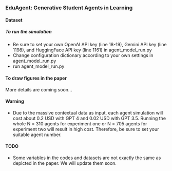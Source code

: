 ### EduAgent: Generative Student Agents in Learning


#### Dataset


##### To run the simulation

- Be sure to set your own OpenAI API key (line 18-19), Gemini API key (line 1198), and HuggingFace API key (line 1161) in agent_model_run.py
- Change configuration dictionary according to your own settings in agent_model_run.py
- run agent_model_run.py

#### To draw figures in the paper

More details are coming soon...




#### Warning

- Due to the massive contextual data as input, each agent simulation will cost about 0.2 USD with GPT 4 and 0.02 USD with GPT 3.5. Running the whole N = 310 agents for experiment one or N = 705 agents for experiment two will result in high cost. Therefore, be sure to set your suitable agent number.


#### TODO

- Some variables in the codes and datasets are not exactly the same as depicted in the paper. We will update them soon.

